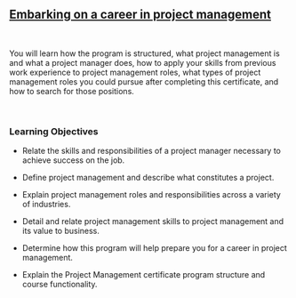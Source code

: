 ## [Embarking on a career in project management](https://www.coursera.org/learn/project-management-foundations)

<br>

You will learn how the program is structured, what project management is and what a project manager does, how to apply your skills from previous work experience to project management roles, what types of project management roles you could pursue after completing this certificate, and how to search for those positions.

<br>

### Learning Objectives

- Relate the skills and responsibilities of a project manager necessary to achieve success on the job.

- Define project management and describe what constitutes a project.

- Explain project management roles and responsibilities across a variety of industries.

- Detail and relate project management skills to project management and its value to business.

- Determine how this program will help prepare you for a career in project management.

- Explain the Project Management certificate program structure and course functionality.
